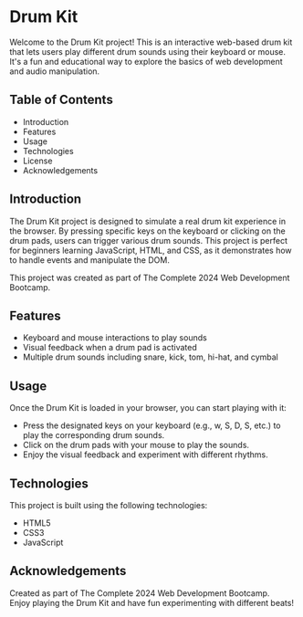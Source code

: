 # Drum Kit  
Welcome to the Drum Kit project! This is an interactive web-based drum kit that lets users play different drum sounds using their keyboard or mouse. It's a fun and educational way to explore the basics of web development and audio manipulation.

## Table of Contents  
- Introduction  
- Features  
- Usage  
- Technologies  
- License  
- Acknowledgements  

## Introduction
The Drum Kit project is designed to simulate a real drum kit experience in the browser. By pressing specific keys on the keyboard or clicking on the drum pads, users can trigger various drum sounds. This project is perfect for beginners learning JavaScript, HTML, and CSS, as it demonstrates how to handle events and manipulate the DOM.  

This project was created as part of The Complete 2024 Web Development Bootcamp.  

## Features
- Keyboard and mouse interactions to play sounds
- Visual feedback when a drum pad is activated
- Multiple drum sounds including snare, kick, tom, hi-hat, and cymbal  

## Usage
Once the Drum Kit is loaded in your browser, you can start playing with it:  

- Press the designated keys on your keyboard (e.g., w, S, D, S, etc.) to play  the corresponding drum sounds.  
- Click on the drum pads with your mouse to play the sounds.  
- Enjoy the visual feedback and experiment with different rhythms.  

## Technologies
This project is built using the following technologies:  

- HTML5
- CSS3
- JavaScript

## Acknowledgements   
Created as part of The Complete 2024 Web Development Bootcamp.  
Enjoy playing the Drum Kit and have fun experimenting with different beats!  